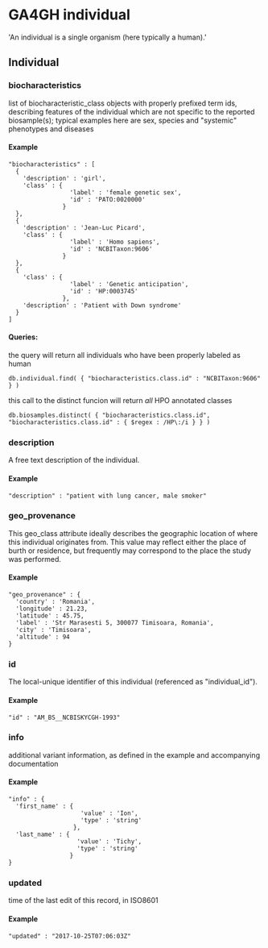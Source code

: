 # GA4GH __individual__
  

'An individual is a single organism (here typically a human).'


## Individual

### biocharacteristics

list of biocharacteristic_class objects with properly prefixed term ids, describing features of the individual which are not specific to the reported biosample(s); typical examples here are sex, species and "systemic" phenotypes and diseases


#### Example

```
"biocharacteristics" : [
  {
    'description' : 'girl',
    'class' : {
                 'label' : 'female genetic sex',
                 'id' : 'PATO:0020000'
               }
  },
  {
    'description' : 'Jean-Luc Picard',
    'class' : {
                 'label' : 'Homo sapiens',
                 'id' : 'NCBITaxon:9606'
               }
  },
  {
    'class' : {
                 'label' : 'Genetic anticipation',
                 'id' : 'HP:0003745'
               },
    'description' : 'Patient with Down syndrome'
  }
]
```

#### Queries:
the query will return all individuals who have been properly labeled as human
```
db.individual.find( { "biocharacteristics.class.id" : "NCBITaxon:9606" } )
```

this call to the distinct funcion will return *all* HPO annotated classes
```
db.biosamples.distinct( { "biocharacteristics.class.id", "biocharacteristics.class.id" : { $regex : /HP\:/i } } )
```

### description

A free text description of the individual.

#### Example

```
"description" : "patient with lung cancer, male smoker"
```

### geo_provenance

This geo_class attribute ideally describes the geographic location of where this individual originates from.
This value may reflect either the place of burth or residence, but frequently may correspond to the place the study was performed.


#### Example

```
"geo_provenance" : {
  'country' : 'Romania',
  'longitude' : 21.23,
  'latitude' : 45.75,
  'label' : 'Str Marasesti 5, 300077 Timisoara, Romania',
  'city' : 'Timisoara',
  'altitude' : 94
}
```

### id

The local-unique identifier of this individual (referenced as "individual_id").

#### Example

```
"id" : "AM_BS__NCBISKYCGH-1993"
```

### info

additional variant information, as defined in the example and accompanying documentation

#### Example

```
"info" : {
  'first_name' : {
                    'value' : 'Ion',
                    'type' : 'string'
                  },
  'last_name' : {
                   'value' : 'Tichy',
                   'type' : 'string'
                 }
}
```

### updated

time of the last edit of this record, in ISO8601

#### Example

```
"updated" : "2017-10-25T07:06:03Z"
```
